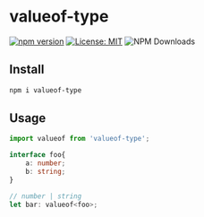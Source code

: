 # valueof-type

[![npm version](https://badge.fury.io/js/valueof.svg)](https://badge.fury.io/js/valueof)
[![License: MIT](https://img.shields.io/badge/License-MIT-yellow.svg)](https://opensource.org/licenses/MIT)
![NPM Downloads](https://img.shields.io/npm/dw/valueof)

## Install
```bash
npm i valueof-type
```

## Usage
```typescript
import valueof from 'valueof-type';

interface foo{
    a: number;
    b: string;
}

// number | string
let bar: valueof<foo>;

```
